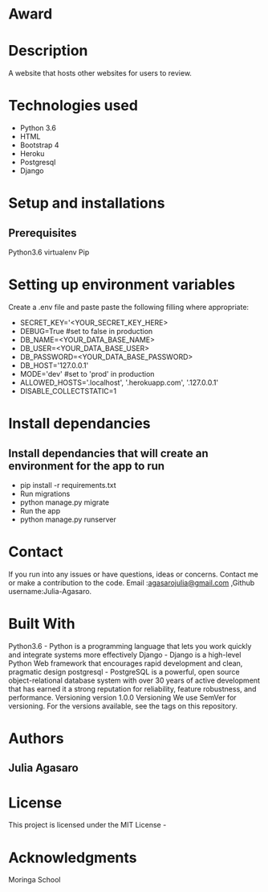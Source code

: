 # Award
# Description
A website that hosts other websites for users to review. 

# Technologies used
- Python 3.6
- HTML
- Bootstrap 4
- Heroku
- Postgresql
- Django

# Setup and installations
## Prerequisites
Python3.6
virtualenv
Pip

# Setting up environment variables
Create a .env file and paste paste the following filling where appropriate:

- SECRET_KEY='<YOUR_SECRET_KEY_HERE>
- DEBUG=True #set to false in production
- DB_NAME=<YOUR_DATA_BASE_NAME>
- DB_USER=<YOUR_DATA_BASE_USER>
- DB_PASSWORD=<YOUR_DATA_BASE_PASSWORD>
- DB_HOST='127.0.0.1'
- MODE='dev' #set to 'prod' in production
- ALLOWED_HOSTS='.localhost', '.herokuapp.com', '.127.0.0.1'
- DISABLE_COLLECTSTATIC=1

# Install dependancies
## Install dependancies that will create an environment for the app to run

- pip install -r requirements.txt
- Run migrations
- python manage.py migrate
- Run the app
- python manage.py runserver


# Contact
If you run into any issues or have questions, ideas or concerns. Contact me or make a contribution to the code. Email :agasarojulia@gmail.com ,Github username:Julia-Agasaro.

# Built With
Python3.6 - Python is a programming language that lets you work quickly and integrate systems more effectively Django - Django is a high-level Python Web framework that encourages rapid development and clean, pragmatic design postgresql - PostgreSQL is a powerful, open source object-relational database system with over 30 years of active development that has earned it a strong reputation for reliability, feature robustness, and performance. Versioning version 1.0.0
Versioning
We use SemVer for versioning. For the versions available, see the tags on this repository.

# Authors
## Julia Agasaro

# License
This project is licensed under the MIT License -

# Acknowledgments
Moringa School
